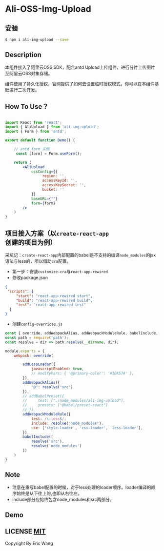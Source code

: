 # Ali-OSS-Img-Upload

## 安装

```bash
$ npm i ali-img-upload --save
```

## Description

本组件接入了阿里云OSS SDK，配合antd Upload上传组件，进行分片上传图片至阿里云OSS对象存储。

组件使用了持久化授权，官网提供了如何去设置临时授权模式，你可以在本组件基础进行二次开发。


## How To Use？

```jsx

import React from 'react';
import { AliUpload } from 'ali-img-upload';
import { Form } from 'antd';

export default function Demo() {

    // antd form 实例
     const [form] = Form.useForm();

    return (
        <AliUpload
            ossConfig={{
                 region: '',
                 accessKeyId: '',
                 accessKeySecret: '',
                 bucket: ''
            }}
            baseURL={""}
            form={form}
        />
    )
}

```

## 项目接入方案（以`create-react-app`创建的项目为例）

采坑记：`create-react-app`内部配置的babel是不支持的编译`node_modules`的jsx语法与less的，所以借助`cra`配置。

- 第一步：安装`customize-cra`与`react-app-rewired`
- 修改package.json

```json
{
 "scripts": {
     "start": "react-app-rewired start",
     "build": "react-app-rewired build",
     "test": "react-app-rewired test"
  }
}
```
- 创建`config-overrides.js`
```js
const { override, addWebpackAlias, addWebpackModuleRule, babelInclude, addLessLoader } = require('customize-cra');
const path = require('path');
const resolve = dir => path.resolve(__dirname, dir);

module.exports = {
    webpack: override(

        addLessLoader({
            javascriptEnabled: true,
            // modifyVars: { '@primary-color': '#1DA57A' },
        }),
        addWebpackAlias({
            "@": resolve("src")
        }),
        // addBabelPreset({
        //     test: ["./node_modules/ali-img-upload"],
        //     presets: ["@babel/preset-react"]
        // })
        addWebpackModuleRule({
            test: /\.less$/,
            include: resolve('node_modules'),
            use: ['style-loader', 'css-loader', 'less-loader'],
        }),
        babelInclude([
            resolve('src'),
            resolve('node_modules')
        ])
    )
}
```
## Note

- 注意在重写babel配置的时候，对于less处理的loader顺序。loader编译的顺序始终是从下往上的,也即从右往左。
- include部分应始终包含node_modules和src两部分。

## Demo



## LICENSE [MIT](https://github.com/bigbigDreamer/Ali-OSS-Upload/blob/master/LICENSE)

Copyright By Eric Wang




